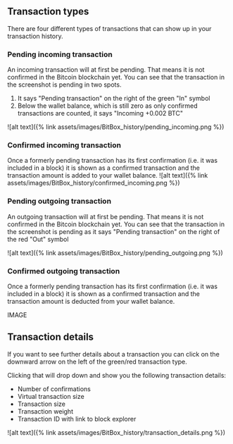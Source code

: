 ## Transaction types
There are four different types of transactions that can show up in your transaction history.

### Pending incoming transaction
An incoming transaction will at first be pending. That means it is not confirmed in the Bitcoin blockchain yet. You can see that the transaction in the screenshot is pending in two spots.

1. It says "Pending transaction" on the right of the green "In" symbol
2. Below the wallet balance, which is still zero as only confirmed transactions are counted, it says "Incoming +0.002 BTC"

![alt text]({% link assets/images/BitBox_history/pending_incoming.png %})


### Confirmed incoming transaction
Once a formerly pending transaction has its first confirmation (i.e. it was included in a block) it is shown as a confirmed transaction and the transaction amount is added to your wallet balance.
![alt text]({% link assets/images/BitBox_history/confirmed_incoming.png %})


### Pending outgoing transaction
An outgoing transaction will at first be pending. That means it is not confirmed in the Bitcoin blockchain yet. You can see that the transaction in the screenshot is pending as it says "Pending transaction" on the right of the red "Out" symbol


![alt text]({% link assets/images/BitBox_history/pending_outgoing.png  %})


### Confirmed outgoing transaction
Once a formerly pending transaction has its first confirmation (i.e. it was included in a block) it is shown as a confirmed transaction and the transaction amount is deducted from your wallet balance.

IMAGE

## Transaction details
If you want to see further details about a transaction you can click on the downward arrow on the left of the green/red transaction type.

Clicking that will drop down and show you the following transaction details:
* Number of confirmations
* Virtual transaction size
* Transaction size
* Transaction weight
* Transaction ID with link to block explorer

![alt text]({% link assets/images/BitBox_history/transaction_details.png %})
